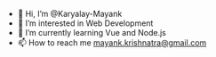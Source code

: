 - 👋 Hi, I’m @Karyalay-Mayank
- 👀 I’m interested in Web Development
- 🌱 I’m currently learning Vue and Node.js
- 📫 How to reach me mayank.krishnatra@gmail.com

<!---
Karyalay-Mayank/Karyalay-Mayank is a ✨ special ✨ repository because its `README.md` (this file) appears on your GitHub profile.
You can click the Preview link to take a look at your changes.
--->
